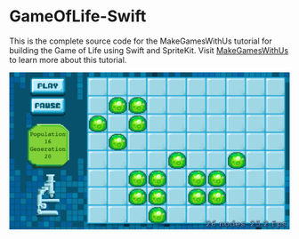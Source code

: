 GameOfLife-Swift
================

This is the complete source code for the MakeGamesWithUs tutorial for building the Game of Life using Swift and SpriteKit. Visit [MakeGamesWithUs](https://www.makegameswith.us/gamernews/399/create-the-game-of-life-using-swift-and-spritekit) to learn more about this tutorial.

![Swift Game of Life screenshot](/game-of-life-swift-screenshot.png)
